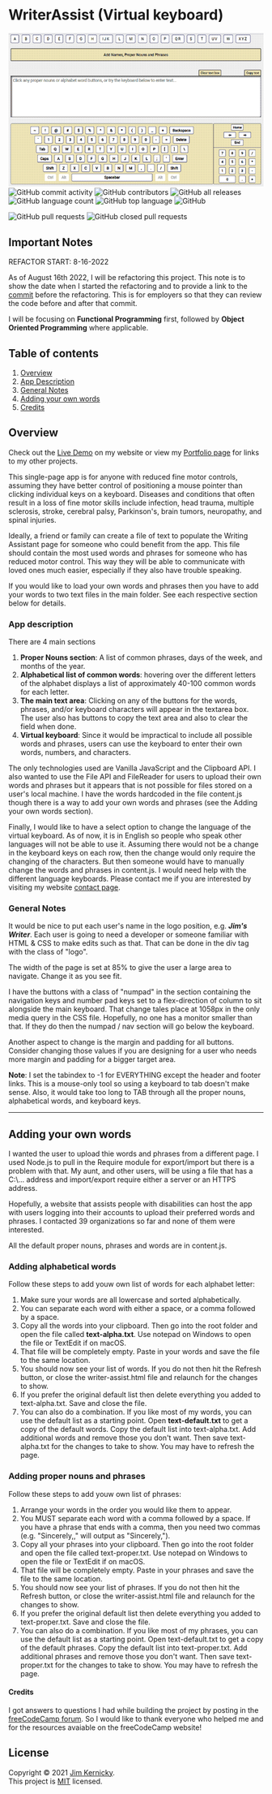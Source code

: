 # WriterAssist (Virtual keyboard)

![Screenshot of the writer app](/writer-assist-github-800.png)
<br>
![GitHub commit activity](https://img.shields.io/github/commit-activity/y/Kernix13/WriterAssist?style=flat-square)
![GitHub contributors](https://img.shields.io/github/contributors/Kernix13/WriterAssist?style=flat-square)
![GitHub all releases](https://img.shields.io/github/downloads/Kernix13/WriterAssist/total?style=flat-square)
![GitHub language count](https://img.shields.io/github/languages/count/Kernix13/WriterAssist?style=flat-square)
![GitHub top language](https://img.shields.io/github/languages/top/Kernix13/WriterAssist?style=flat-square)
![GitHub](https://img.shields.io/github/license/Kernix13/WriterAssist?style=flat-square)

<img alt="GitHub pull requests" src="https://img.shields.io/github/issues-pr/Kernix13/WriterAssist?style=flat-square">
<img alt="GitHub closed pull requests" src="https://img.shields.io/github/issues-pr-closed/Kernix13/WriterAssist?style=flat-square">

## Important Notes

REFACTOR START: 8-16-2022

As of August 16th 2022, I will be refactoring this project. This note is to show the date when I started the refactoring and to provide a link to the [commit](https://github.com/Kernix13/WriterAssist/commit/fcf1a8b393c6f33a70fe868c99ad4491fe987a43) before the refactoring. This is for employers so that they can review the code before and after that commit.

I will be focusing on **Functional Programming** first, followed by **Object Oriented Programming** where applicable.

## Table of contents

1. [Overview](#overview)
2. [App Description](#app-description)
3. [General Notes](#general-notes)
4. [Adding your own words](#adding-your-own-words)
5. [Credits](#credits)

## Overview

Check out the [Live Demo](https://kernixwebdesign.com/writer-assist.html) on my website or view my [Portfolio page](https://kernixwebdesign.com/resume-portfolio.html) for links to my other projects.

This single-page app is for anyone with reduced fine motor controls, assuming they have better control of positioning a mouse pointer than clicking individual keys on a keyboard. Diseases and conditions that often result in a loss of fine motor skills include infection, head trauma, multiple sclerosis, stroke, cerebral palsy, Parkinson's, brain tumors, neuropathy, and spinal injuries.

Ideally, a friend or family can create a file of text to populate the Writing Assistant page for someone who could benefit from the app. This file should contain the most used words and phrases for someone who has reduced motor control. This way they will be able to communicate with loved ones much easier, especially if they also have trouble speaking.

If you would like to load your own words and phrases then you have to add your words to two text files in the main folder. See each respective section below for details.

### App description

There are 4 main sections

1. **Proper Nouns section**: A list of common phrases, days of the week, and months of the year.
2. **Alphabetical list of common words**: hovering over the different letters of the alphabet displays a list of approximately 40-100 common words for each letter.
3. **The main text area**: Clicking on any of the buttons for the words, phrases, and/or keyboard characters will appear in the textarea box. The user also has buttons to copy the text area and also to clear the field when done.
4. **Virtual keyboard**: Since it would be impractical to include all possible words and phrases, users can use the keyboard to enter their own words, numbers, and characters.

The only technologies used are Vanilla JavaScript and the Clipboard API. I also wanted to use the File API and FileReader for users to upload their own words and phrases but it appears that is not possible for files stored on a user's local machine. I have the words hardcoded in the file content.js though there is a way to add your own words and phrases (see the Adding your own words section).

Finally, I would like to have a select option to change the language of the virtual keyboard. As of now, it is in English so people who speak other languages will not be able to use it. Assuming there would not be a change in the keyboard keys on each row, then the change would only require the changing of the characters. But then someone would have to manually change the words and phrases in content.js. I would need help with the different language keyboards. Please contact me if you are interested by visiting my website [contact page](https://kernixwebdesign.com/contact/).

### General Notes

It would be nice to put each user's name in the logo position, e.g. **_Jim's Writer_**. Each user is going to need a developer or someone familiar with HTML & CSS to make edits such as that. That can be done in the div tag with the class of "logo".

The width of the page is set at 85% to give the user a large area to navigate. Change it as you see fit.

I have the buttons with a class of "numpad" in the section containing the navigation keys and number pad keys set to a flex-direction of column to sit alongside the main keyboard. That change tales place at 1058px in the only media query in the CSS file. Hopefully, no one has a monitor smaller than that. If they do then the numpad / nav section will go below the keyboard.

Another aspect to change is the margin and padding for all buttons. Consider changing those values if you are designing for a user who needs more margin and padding for a bigger target area.

**Note**: I set the tabindex to -1 for EVERYTHING except the header and footer links. This is a mouse-only tool so using a keyboard to tab doesn't make sense. Also, it would take too long to TAB through all the proper nouns, alphabetical words, and keyboard keys.

---

## Adding your own words

I wanted the user to upload thie words and phrases from a different page. I used Node.js to pull in the Require module for export/import but there is a problem with that. My aunt, and other users, will be using a file that has a C:\\... address and import/export require either a server or an HTTPS address.

Hopefully, a website that assists people with disabilities can host the app with users logging into their accounts to upload their preferred words and phrases. I contacted 39 organizations so far and none of them were interested.

All the default proper nouns, phrases and words are in content.js.

### Adding alphabetical words

Follow these steps to add youw own list of words for each alphabet letter:

1. Make sure your words are all lowercase and sorted alphabetically.
2. You can separate each word with either a space, or a comma followed by a space.
3. Copy all the words into your clipboard. Then go into the root folder and open the file called **text-alpha.txt**. Use notepad on Windows to open the file or TextEdit if on macOS.
4. That file will be completely empty. Paste in your words and save the file to the same location.
5. You should now see your list of words. If you do not then hit the Refresh button, or close the writer-assist.html file and relaunch for the changes to show.
6. If you prefer the original default list then delete everything you added to text-alpha.txt. Save and close the file.
7. You can also do a combination. If you like most of my words, you can use the default list as a starting point. Open **text-default.txt** to get a copy of the default words. Copy the default list into text-alpha.txt. Add additional words and remove those you don't want. Then save text-alpha.txt for the changes to take to show. You may have to refresh the page.

### Adding proper nouns and phrases

Follow these steps to add youw own list of phrases:

1. Arrange your words in the order you would like them to appear.
2. You MUST separate each word with a comma followed by a space. If you have a phrase that ends with a comma, then you need two commas (e.g. "Sincerely,," will output as "Sincerely,").
3. Copy all your phrases into your clipboard. Then go into the root folder and open the file called text-proper.txt. Use notepad on Windows to open the file or TextEdit if on macOS.
4. That file will be completely empty. Paste in your phrases and save the file to the same location.
5. You should now see your list of phrases. If you do not then hit the Refresh button, or close the writer-assist.html file and relaunch for the changes to show.
6. If you prefer the original default list then delete everything you added to text-proper.txt. Save and close the file.
7. You can also do a combination. If you like most of my phrases, you can use the default list as a starting point. Open text-default.txt to get a copy of the default phrases. Copy the default list into text-proper.txt. Add additional phrases and remove those you don't want. Then save text-proper.txt for the changes to take to show. You may have to refresh the page.

#### Credits

I got answers to questions I had while building the project by posting in the [freeCodeCamp forum](https://forum.freecodecamp.org/). So I would like to thank everyone who helped me and for the resources avaiable on the freeCodeCamp website!

## License

Copyright © 2021 [Jim Kernicky](https://github.com/Kernix13). <br />
This project is [MIT](https://github.com/Kernix13/WriterAssist/blob/master/LICENSE.txt) licensed.
